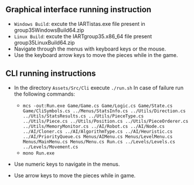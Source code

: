 ## Graphical interface running instruction
- `Windows Build`: excute the IARTistas.exe file present in group35WindowsBuild64.zip
- `Linux Build`: excute the IARTgroup35.x86_64 file present group35LinuxBuild64.zip
- Navigate through the menus with keyboard keys or the mouse.
- Use the keyboard arrow keys to move the pieces while in the game. 

## CLI running instructions
- In the directory `Assets/Src/Cli` execute `./run.sh`
In case of failure run the following commands:
    - `mcs -out:Run.exe Game/Game.cs Game/Logic.cs Game/State.cs Game/CliSymbols.cs ../Menus/StatsInfo.cs ../Utils/Direction.cs ../Utils/StatsResults.cs ../Utils/PieceType.cs ../Utils/Piece.cs ../Utils/Position.cs ../Utils/PieceOrderer.cs ../Utils/MemoryMonitor.cs ../AI/Robot.cs ../AI/Node.cs ../AI/Cloner.cs ../AI/AlgorithmType.cs ../AI/Heuristic.cs ../AI/PriorityQueue.cs Menus/AIMenu.cs Menus/LevelMenu.cs Menus/MainMenu.cs Menus/Menu.cs Run.cs ../Levels/Levels.cs ../Levels/Movement.cs` 
  -  `mono Run.exe`

- Use numeric keys to navigate in the menus.
- Use arrow keys to move the pieces while in game.